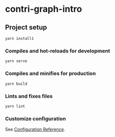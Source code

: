 <!--
 * @Author: 蔡荣诠 cairq@tongbaninfo.com
 * @Date: 2024-01-17 19:45:14
 * @LastEditors: 蔡荣诠 cairq@tongbaninfo.com
 * @LastEditTime: 2024-01-18 00:10:02
 * @FilePath: /contri-graph-intro/README.md
 * @Description: 这是默认设置,请设置`customMade`, 打开koroFileHeader查看配置 进行设置: https://github.com/OBKoro1/koro1FileHeader/wiki/%E9%85%8D%E7%BD%AE
-->
# contri-graph-intro

## Project setup
```
yarn install1
```

### Compiles and hot-reloads for development
```
yarn serve
```

### Compiles and minifies for production
```
yarn build
```

### Lints and fixes files
```
yarn lint
```

### Customize configuration
See [Configuration Reference](https://cli.vuejs.org/config/).
